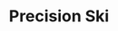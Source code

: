 ---
title: "Precision Ski"
url: /bourg-saint-maurice/precision-ski-place-de-la-gare/
shop: Sport
---